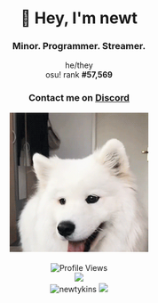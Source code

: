 <div align="center">
    <p>
        <h1>🌸 Hey, I'm newt</h1>
        <h3>Minor. Programmer. Streamer.</h3>
        <p>
			he/they <br>
			osu! rank <strong>#<!--osu-global-rank-->57,569<!--osu-global-rank--></strong>
		</p>
		<h3>Contact me on <a href="https://discord.gg/brEhN5Y7YK">Discord</a></h3>
    </p>
    <img src="dog.gif" height="250"><br><br>
    <img src="https://komarev.com/ghpvc/?username=newtykins&style=flat-square&color=000000" alt="Profile Views">
</div>

<div align="center">
	<img src="https://readme-typing-svg.herokuapp.com?color=AAF0D1&center=true&vCenter=true&lines=I+%E2%99%A5+Open+Source">
</div>

<div align="center">
	<img src="https://github-readme-stats.vercel.app/api?username=newtykins&show_icons=true&locale=en&theme=dark&hide_border=true&count_private=true&custom_title=My Stats&line_height=25" alt="newtykins" width="420">
    <img src="https://github-readme-streak-stats.herokuapp.com?user=newtykins&hide_border=true&date_format=M%20j%5B%2C%20Y%5D&theme=dark" width="420">
</div>
